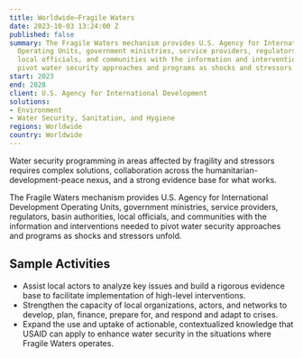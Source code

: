 ```yaml
---
title: Worldwide—Fragile Waters
date: 2023-10-03 13:24:00 Z
published: false
summary: The Fragile Waters mechanism provides U.S. Agency for International Development
  Operating Units, government ministries, service providers, regulators, basin authorities,
  local officials, and communities with the information and interventions needed to
  pivot water security approaches and programs as shocks and stressors unfold.
start: 2023
end: 2028
client: U.S. Agency for International Development
solutions:
- Environment
- Water Security, Sanitation, and Hygiene
regions: Worldwide
country: Worldwide
---
```


Water security programming in areas affected by fragility and stressors requires complex solutions, collaboration across the humanitarian-development-peace nexus, and a strong evidence base for what works. 

The Fragile Waters mechanism provides U.S. Agency for International Development Operating Units, government ministries, service providers, regulators, basin authorities, local officials, and communities with the information and interventions needed to pivot water security approaches and programs as shocks and stressors unfold.
 
## Sample Activities
 
* Assist local actors to analyze key issues and build a rigorous evidence base to facilitate implementation of high-level interventions.
* Strengthen the capacity of local organizations, actors, and networks to develop, plan, finance, prepare for, and respond and adapt to crises. 
* Expand the use and uptake of actionable, contextualized knowledge that USAID can apply to enhance water security in the situations where Fragile Waters operates.